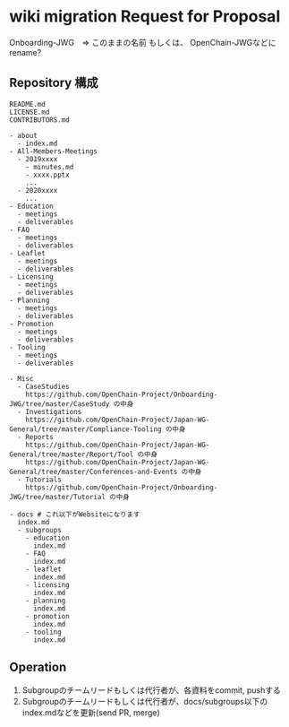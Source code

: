 # wiki migration Request for Proposal

Onboarding-JWG　=> このままの名前 もしくは、 OpenChain-JWGなどにrename?

## Repository 構成

```
README.md
LICENSE.md
CONTRIBUTORS.md

- about
  - index.md
- All-Members-Meetings
  - 2019xxxx
    - minutes.md
    - xxxx.pptx
    ...
  - 2020xxxx
    ...
- Education
  - meetings
  - deliverables
- FAQ
  - meetings
  - deliverables
- Leaflet
  - meetings
  - deliverables
- Licensing
  - meetings
  - deliverables
- Planning
  - meetings
  - deliverables
- Promotion
  - meetings
  - deliverables
- Tooling
  - meetings
  - deliverables

- Misc
  - CaseStudies
    https://github.com/OpenChain-Project/Onboarding-JWG/tree/master/CaseStudy の中身
  - Investigations
    https://github.com/OpenChain-Project/Japan-WG-General/tree/master/Compliance-Tooling の中身
  - Reports
    https://github.com/OpenChain-Project/Japan-WG-General/tree/master/Report/Tool の中身
    https://github.com/OpenChain-Project/Japan-WG-General/tree/master/Conferences-and-Events の中身
  - Tutorials
    https://github.com/OpenChain-Project/Onboarding-JWG/tree/master/Tutorial の中身

- docs # これ以下がWebsiteになります
  index.md
  - subgroups
    - education
      index.md
    - FAQ
      index.md
    - leaflet
      index.md
    - licensing
      index.md
    - planning
      index.md
    - promotion
      index.md
    - tooling
      index.md
```

## Operation
1. Subgroupのチームリードもしくは代行者が、各資料をcommit, pushする
2. Subgroupのチームリードもしくは代行者が、docs/subgroups以下のindex.mdなどを更新(send PR, merge)
